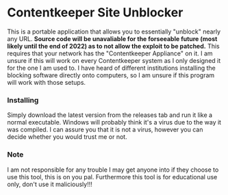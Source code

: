 # Contentkeeper Site Unblocker
This is a portable application that allows you to essentially "unblock" nearly any URL. **Source code will be unavaliable for the forseeable future (most likely until the end of 2022) as to not allow the exploit to be patched.** This requires that your network has the "Contentkeeper Appliance" on it. I am unsure if this will work on every Contentkeeper system as I only designed it for the one I am used to. I have heard of different institutions installing the blocking software directly onto computers, so I am unsure if this program will work with those setups.
### Installing
Simply download the latest version from the releases tab and run it like a normal executable. Windows will probably think it's a virus due to the way it was compiled. I can assure you that it is not a virus, however you can decide whether you would trust me or not.
### Note
I am not responsible for any trouble I may get anyone into if they choose to use this tool, this is on you pal. Furthermore this tool is for educational use only, don't use it maliciously!!!
